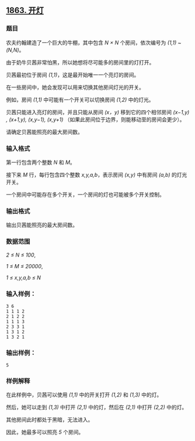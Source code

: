 ## [1863. 开灯](https://www.acwing.com/problem/content/1865/)

### 题目

农夫约翰建造了一个巨大的牛棚，其中包含 *N × N* 个房间，依次编号为 *(1,1) ~ (N,N)*。

由于奶牛贝茜非常怕黑，所以她想将尽可能多的房间里的灯打开。

贝茜最初位于房间 *(1,1)*，这是最开始唯一一个亮灯的房间。

在一些房间中，她会发现可以用来切换其他房间灯光的开关。

例如，房间 *(1,1)* 中可能有一个开关可以切换房间 *(1,2)* 中的灯光。

贝茜只能进入亮灯的房间，并且只能从房间 *(x，y)* 移到它的四个相邻房间 *(x−1,y) , (x+1,y), (x,y−1), (x,y+1)* （如果此房间位于边界，则能移动至的房间会更少）。

请确定贝茜能照亮的最大房间数。

### 输入格式

第一行包含两个整数 *N* 和 *M*。

接下来 *M* 行，每行包含四个整数 *x,y,a,b*，表示房间 *(x,y)* 中有房间 *(a,b)* 的灯光开关。

一个房间中可能存在多个开关，一个房间的灯也可能被多个开关控制。

### 输出格式

输出贝茜能照亮的最大房间数。

### 数据范围

*2 ≤ N ≤ 100*,

*1 ≤ M ≤ 20000*,

*1 ≤ x,y,a,b ≤ N*

### 输入样例：

```
3 6
1 1 1 2
2 1 2 2
1 1 1 3
2 3 3 1
1 3 1 2
1 3 2 1
```

### 输出样例：

```
5
```

### 样例解释

在此样例中，贝茜可以使用 *(1,1)* 中的开关打开 *(1,2)* 和 *(1,3)* 中的灯。

然后，她可以走到 *(1,3)* 中打开 *(2,1)* 中的灯，然后在 *(2,1)* 中打开 *(2,2)* 中的灯。

其他房间此时都处于黑暗，无法进入。

因此，她最多可以照亮 *5* 个房间。
